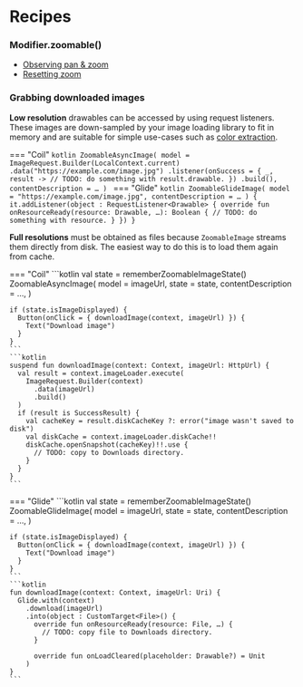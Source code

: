 # Recipes

### Modifier.zoomable()
- [Observing pan & zoom](../zoomable/recipes.md#observing-pan-zoom)
- [Resetting zoom](../zoomable/recipes.md#resetting-zoom)

### Grabbing downloaded images

**Low resolution** drawables can be accessed by using request listeners. These images are down-sampled by your image loading library to fit in memory and are suitable for simple use-cases such as [color extraction](https://developer.android.com/training/material/palette-colors).

=== "Coil"
    ```kotlin
    ZoomableAsyncImage(
      model = ImageRequest.Builder(LocalContext.current)
        .data("https://example.com/image.jpg")
        .listener(onSuccess = { _, result ->
          // TODO: do something with result.drawable.
        })
        .build(),
      contentDescription = …
    )
    ```
=== "Glide"
    ```kotlin
    ZoomableGlideImage(
      model = "https://example.com/image.jpg",
      contentDescription = …
    ) {
      it.addListener(object : RequestListener<Drawable> {
        override fun onResourceReady(resource: Drawable, …): Boolean {
          // TODO: do something with resource.
        }
      })
    }
    ```

**Full resolutions** must be obtained as files because `ZoomableImage` streams them directly from disk. The easiest way to do this is to load them again from cache.

=== "Coil"
    ```kotlin
    val state = rememberZoomableImageState()
    ZoomableAsyncImage(
      model = imageUrl,
      state = state,
      contentDescription = …,
    )

    if (state.isImageDisplayed) {
      Button(onClick = { downloadImage(context, imageUrl) }) {
        Text("Download image")
      }
    }
    ```
    ```kotlin
    suspend fun downloadImage(context: Context, imageUrl: HttpUrl) {
      val result = context.imageLoader.execute(
        ImageRequest.Builder(context)
          .data(imageUrl)
          .build()
      )
      if (result is SuccessResult) {
        val cacheKey = result.diskCacheKey ?: error("image wasn't saved to disk")
        val diskCache = context.imageLoader.diskCache!!
        diskCache.openSnapshot(cacheKey)!!.use { 
          // TODO: copy to Downloads directory.           
        }
      }
    }
    ```
=== "Glide"
    ```kotlin
    val state = rememberZoomableImageState()
    ZoomableGlideImage(
      model = imageUrl,
      state = state,
      contentDescription = …,
    )

    if (state.isImageDisplayed) {
      Button(onClick = { downloadImage(context, imageUrl) }) {
        Text("Download image")
      }
    }
    ```
    ```kotlin
    fun downloadImage(context: Context, imageUrl: Uri) {
      Glide.with(context)
        .download(imageUrl)
        .into(object : CustomTarget<File>() {
          override fun onResourceReady(resource: File, …) {
            // TODO: copy file to Downloads directory.
          }
          
          override fun onLoadCleared(placeholder: Drawable?) = Unit
        )
    }
    ```
